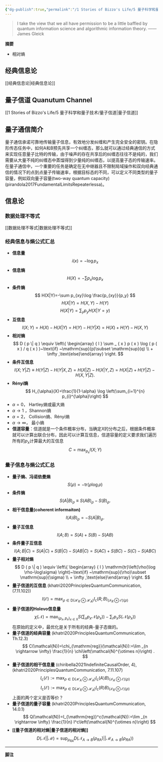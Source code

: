 ```yaml
---
{"dg-publish":true,"permalink":"/1 Stories of Bizzo's Life/5 量子科学和量子技术/28 量子信息/","tags":["量子信息"]}
---
```



> I take the view that we all have permission to be a little baffled by quantum information science and algorithmic information theory.
> —— James Gleick

**摘要**
- 相对熵

## 经典信息论

[[经典信息论\|经典信息论]]
## 量子信道 Quanutum Channel

[[1 Stories of Bizzo's Life/5 量子科学和量子技术/量子信道\|量子信道]]
## 量子通信简介

量子通信承诺可靠地传输量子信息，有效地分发纠缠和产生完全安全的密钥。在隐形传态任务中，如何A和B预先共享一个纠缠态，那么就可以通过经典通信的方式来实现任意量子比特的传输，由于噪声的存在共享后的纠缠态往往不是纯的，我们需要从大量不纯的纠缠态中蒸馏得到少量纯的纠缠态，以提高量子态的传输速率。在量子通信中，一个重要的任务是确定在无中继器且不限制局域操作和双向经典通信的情况下的点到点量子传输速率，根据目标态的不同，可以定义不同类型的量子容量，例如双向量子容量(two-way quantum capacity) (pirandola2017FundamentalLimitsRepeaterlessa)。

## 信息论

### 数据处理不等式

[[数据处理不等式\|数据处理不等式]]
### 经典信息与熵公式汇总

- **信息量**
  $$
  i(x)=-\log p_x
  $$
- **信息熵**
  $$
  H(X)=-\sum p_x\log p_x
  $$
- **条件熵**
  $$
  H(X|Y)=-\sum p_{xy}\log \frac{p_{xy}}{p_y}
  $$
  $$ H(X|Y)=H(X,Y)-H(Y)
  $$
  $$ H(X|Y)=\sum_y p_y H(X|Y=y)
  $$
- **互信息**
  $$
  I(X;Y)=H(X)-H(X|Y) = H(Y)-H(Y|X)=H(X)+H(Y)-H(X,Y)
  $$
- **相对熵**
  $$
  D ( p \| q ) \equiv \left\{ \begin{array} { l } \sum _ { x } p ( x ) \log ( p ( x ) / q ( x ) )~\text{if} ~\mathrm{sup}(p)\subset \mathrm{sup}(q) \\ + \infty ,\text{else}\end{array} \right.
  $$
- **条件互信息**
  $$
  I ( X ; Y | Z ) \equiv H ( Y | Z ) - H ( Y | X , Z )= H ( X | Z ) - H ( X | Y , Z )= H ( X | Z ) + H ( Y | Z ) - H ( X , Y | Z ) .
  $$
- **Rényi熵**
  $$
  H_{\alpha}(X)=\frac{1}{1-\alpha} \log \left(\sum_{i=1}^{n} p_{i}^{\alpha}\right)
  $$
- $\alpha=0$， Hartley熵或最大熵
- $\alpha \to 1$ ，Shannon熵
- $\alpha=2$， Collision熵、Rényi熵
- $\alpha \to\infty$， 最小熵
- **信道容量**：信道就是一个条件概率分布，当确定$X$的分布之后，根据条件概率就可以计算出联合分布，因此可以计算互信息，信道容量的定义要求我们遍历所有的$p_x$计算最大的互信息
  $$
  C=\max _{p_x} I(X ; Y)
  $$

### 量子信息与熵公式汇总

- **量子熵、冯诺依曼熵**
  $$
  S(\rho)=-\mathrm{tr}\left(\rho \log \rho\right)
  $$
- **条件熵**
  $$
  S ( A | B ) _ { \rho } \equiv S ( A B ) _ { \rho } - S ( B ) _ { \rho } .
  $$
- **相干信息量(coherent informaiton)**
  $$
  I\left(A\rangle B\right)_\rho =-S(A|B)_\rho .
  $$
- **量子互信息**
  $$
  I(A;B)=S(A)+S(B)-S(AB)
  $$
- **条件量子互信息**
  $$
  I(A;B|C)=S(A|C)+S(B|C)-S(AB|C)=S(AC)+S(BC)-S(C)-S(ABC)
  $$
- **量子相对熵**
  $$
  D ( p \| q ) \equiv \left\{ \begin{array} { l } \mathrm{tr}\left(\rho(\log \rho-\log\sigma) \right)~\text{if} ~\mathrm{sup}(\rho)\subset \mathrm{sup}(\sigma) \\ + \infty ,\text{else}\end{array} \right.
  $$
- **量子信道的互信息** (khatri2020PrinciplesQuantumCommunication, (7.11.102))
  $$
  I(\mathcal{E})=\max _{\rho \in \mathrm{D} (\mathcal{H}_ R\otimes \mathcal{H}_A )} I_{\mathrm{c}}(R;B )_{ (\mathcal{I}_R \otimes \mathcal{E} )(\rho)}
  $$
- **量子信道的Holevo信息量**
  $$
  \chi(\mathcal{N})=\max _{\left(\rho_x, p_x\right)_{x \in \mathsf{X}}} S\left(\sum_x p_x \mathcal{N}\left(\rho_x\right)\right)-\sum_r p_x S\left(\mathcal{N}\left(\rho_x\right)\right)
  $$
  在原始的定义中，最优化是关于所有的经典-量子态做的。
- **量子信道的经典容量** (khatri2020PrinciplesQuantumCommunication, Th.12.3)
  $$
  C(\mathcal{N})=\chi_{\mathrm{reg}}(\mathcal{N}):=\lim _{n \rightarrow \infty} \frac{1}{n} \chi\left(\mathcal{N}^{\otimes n}\right) .
  $$
- **量子信道的相干信息量** (chiribella2021IndefiniteCausalOrder, 4), (khatri2020PrinciplesQuantumCommunication, 7.11.107)
  $$
  I_{\mathrm{c}}(\mathcal{E}):=\max _{\rho \in \mathrm{D} (\mathcal{H}_A \otimes \mathcal{H}_A )} I_{\mathrm{c}}(A\rangle B )_{ (\mathcal{I}_A \otimes \mathcal{E} )(\rho)}
  $$
  $$ I_{\mathrm{c}}(\mathcal{E}):=\max _{\rho \in \mathrm{D} (\mathcal{H}_ R\otimes \mathcal{H}_A )} I_{\mathrm{c}}(R\rangle B )_{ (\mathcal{I}_R \otimes \mathcal{E} )(\rho)}
  $$
  上面的两个定义是否等价？
- **量子信道的量子容量** (khatri2020PrinciplesQuantumCommunication, 14.0.1)
  $$
  Q(\mathcal{N})=I_{\mathrm{reg}}^c(\mathcal{N}):=\lim _{n \rightarrow \infty} \frac{1}{n} I^c\left(\mathcal{N}^{\otimes n}\right)
  $$
- **[[量子信道的相对熵\|量子信道的相对熵]]**
  $$
  D(\mathcal{N} || \mathcal{M}) = \sup_{\rho_{RA}} D(\mathcal{N}_{A \to B}(\rho_{RA}) || \mathcal{M}_{A \to B}(\rho_{RA}))
  $$

---
**脚注**

[^1]: 终于有了令人愉悦的矩阵写法。
[^2]: 此式没有提供证明，但是经过程序验证，参见：`基本矩阵作为基底.nb`。
[^3]: 有一组基底拥有非常相似的性质：[Sylvester's generalized Pauli matrices](https://www.wikiwand.com/en/Generalizations_of_Pauli_matrices)。
[^4]: 参见：`几种量子信道quantum channel，信道-Kraus算符-蔡氏矩阵.nb`。
[^5]: Hilbert空间上的Wigner对称性操作都是幺正或者反幺正的 (Moretti2017, Th.12.11)。
[^6]: 4阶置换群的“置换形式”群元$(2,1,4,3)$表示被作用的列表中的第$1,2,3,4$个元素在置换后变为第$2,1,4,3$个元素，写成“循环形式”是$c(1,2)\circ c(3,4)$。利用PermutationCycles和PermutationList可以在置换形式和循环形式之间相互转换。
[^7]: `几种量子信道quantum channel，信道-Kraus算符-蔡氏矩阵.nb`。
[^8]: 参见函子范畴相关章节。